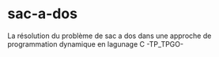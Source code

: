 # sac-a-dos
La résolution du problème de sac a dos dans une approche de programmation dynamique en lagunage C -TP_TPGO-
